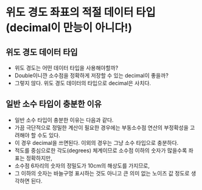 # 위도 경도 좌표의 적절 데이터 타입(decimal이 만능이 아니다!)

## 위도 경도 데이터 타입
* 위도 경도는 어떤 데이터 타입을 사용해야할까?
* Double이니깐 소수점을 정확하게 저장할 수 있는 decimal이 좋을까?
* 그렇지 않다. 위도 경도 데이터의 타입으로 decimal은 사치다.

## 일반 소수 타입이 충분한 이유
* 일반 소수 타입이 충분한 이유는 다음과 같다.
* 가끔 극단적으로 정밀한 계산이 필요한 경우에는 부동소수점 연산의 부정확성을 고려해야 할 수도 있다.
* 이 경우 decimal을 쓰면된다. 이외의 경우는 그냥 소수 타입으로 충분하다.
* 적도를 중심으로한 각도(degrees) 체계이므로 소수점 이하의 숫자가 많을수록 좌표는 정확하지만,
* 소수점 6자리의 숫자의 정밀도가 10cm의 해상도를 가지므로,
* 그 이하의 숫자는 바늘구멍 표시하는 것도 아니고 큰 의미 없는 노이즈 값 정도로 생각하면 된다.